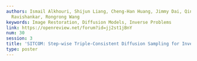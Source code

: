 ```yaml
---
authors: Ismail Alkhouri, Shijun Liang, Cheng-Han Huang, Jimmy Dai, Qing Qu, Saiprasad
  Ravishankar, Rongrong Wang
keywords: Image Restoration, Diffusion Models, Inverse Problems
link: https://openreview.net/forum?id=jj2st1jBnY
num: 30
session: 3
title: 'SITCOM: Step-wise Triple-Consistent Diffusion Sampling for Inverse Problems'
type: poster
---
```


